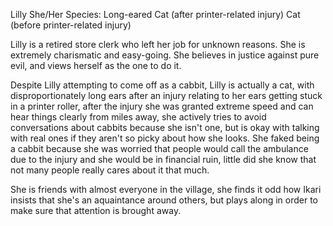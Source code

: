 Lilly
She/Her
Species: Long-eared Cat (after printer-related injury) Cat (before printer-related injury)

Lilly is a retired store clerk who left her job for unknown reasons. She is extremely charismatic and easy-going. 
She believes in justice against pure evil, and views herself as the one to do it.

Despite Lilly attempting to come off as a cabbit, 
Lilly is actually a cat, with disproportionately long ears after an injury relating to her ears getting stuck in a printer roller, 
after the injury she was granted extreme speed and can hear things clearly from miles away, 
she actively tries to avoid conversations about cabbits because she isn't one, 
but is okay with talking with real ones if they aren't so picky about how she looks. 
She faked being a cabbit because she was worried that people would call the ambulance due to the injury and she would be in financial ruin, 
little did she know that not many people really cares about it that much.

She is friends with almost everyone in the village, she finds it odd how Ikari insists that she's an aquaintance around others,
but plays along in order to make sure that attention is brought away.

